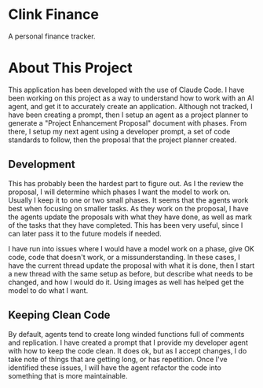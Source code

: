 # Clink Finance
A personal finance tracker.

# About This Project
This application has been developed with the use of Claude Code. I have been working on this project as a way to understand how to work with an AI agent, and get it to accurately create an application.
Although not tracked, I have been creating a prompt, then I setup an agent as a project planner to generate a "Project Enhancement Proposal" document with phases. From there, I setup my next agent using a
developer prompt, a set of code standards to follow, then the proposal that the project planner created.

## Development
This has probably been the hardest part to figure out. As I the review the proposal, I will determine which phases I want the model to work on. Usually I keep it to one or two small phases. It seems that
the agents work best when focusing on smaller tasks. As they work on the proposal, I have the agents update the proposals with what they have done, as well as mark of the tasks that they have completed. This has been very useful, since
I can later pass it to the future models if needed.

I have run into issues where I would have a model work on a phase, give OK code, code that doesn't work, or a missunderstanding. In these cases, I have the current thread update the proposal with what it is done,
then I start a new thread with the same setup as before, but describe what needs to be changed, and how I would do it. Using images as well has helped get the model to do what I want.

## Keeping Clean Code
By default, agents tend to create long winded functions full of comments and replication. I have created a prompt that I provide my developer agent with how to keep the code clean. It does ok, but as I accept changes, I do take note of things
that are getting long, or has repetition. Once I've identified these issues, I will have the agent refactor the code into something that is more maintainable.
